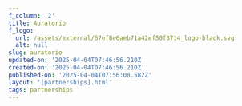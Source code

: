 ```yaml
---
f_column: '2'
title: Auratorio
f_logo:
  url: /assets/external/67ef8e6aeb71a42ef50f3714_logo-black.svg
  alt: null
slug: auratorio
updated-on: '2025-04-04T07:46:56.210Z'
created-on: '2025-04-04T07:46:56.210Z'
published-on: '2025-04-04T07:56:08.582Z'
layout: '[partnerships].html'
tags: partnerships
---
```



